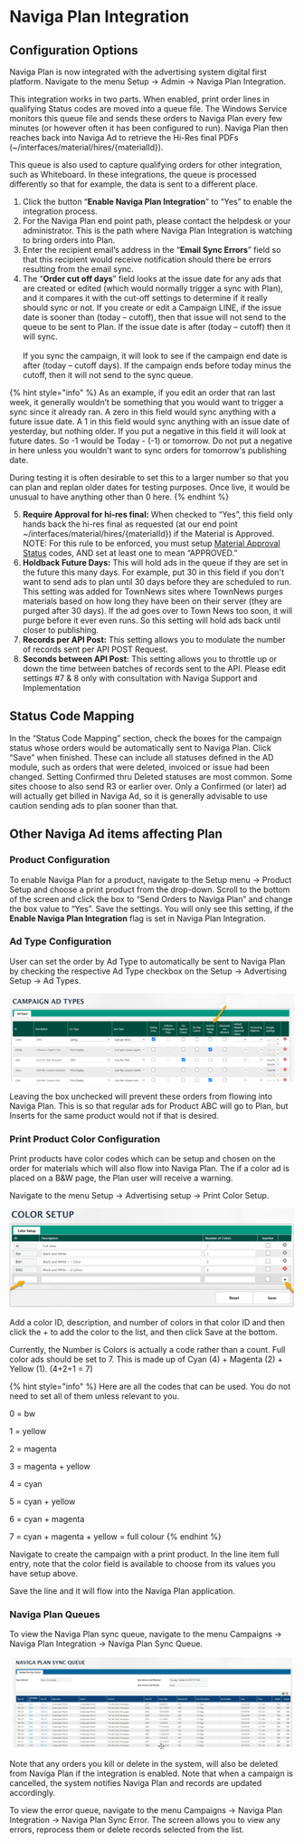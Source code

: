 # Naviga Plan Integration

## Configuration Options <a href="#_toc84344761" id="_toc84344761"></a>

Naviga Plan is now integrated with the advertising system digital first platform. Navigate to the menu Setup -> Admin -> Naviga Plan Integration.

This integration works in two parts. When enabled, print order lines in qualifying Status codes are moved into a queue file. The Windows Service monitors this queue file and sends these orders to Naviga Plan every few minutes (or however often it has been configured to run). Naviga Plan then reaches back into Naviga Ad to retrieve the Hi-Res final PDFs (\~/interfaces/material/hires/{materialId}).

This queue is also used to capture qualifying orders for other integration, such as Whiteboard. In these integrations, the queue is processed differently so that for example, the data is sent to a different place.

1. Click the button “**Enable Naviga Plan Integration**” to “Yes” to enable the integration process.
2. For the Naviga Plan end point path, please contact the helpdesk or your administrator. This is the path where Naviga Plan Integration is watching to bring orders into Plan.
3. Enter the recipient email’s address in the “**Email Sync Errors**” field so that this recipient would receive notification should there be errors resulting from the email sync.
4. The “**Order cut off days**” field looks at the issue date for any ads that are created or edited (which would normally trigger a sync with Plan), and it compares it with the cut-off settings to determine if it really should sync or not. If you create or edit a Campaign LINE, if the issue date is sooner than (today – cutoff), then that issue will not send to the queue to be sent to Plan. If the issue date is after (today – cutoff) then it will sync.\
   \
   If you sync the campaign, it will look to see if the campaign end date is after (today – cutoff days). If the campaign ends before today minus the cutoff, then it will not send to the sync queue.

{% hint style="info" %}
As an example, if you edit an order that ran last week, it generally wouldn’t be something that you would want to trigger a sync since it already ran. A zero in this field would sync anything with a future issue date. A 1 in this field would sync anything with an issue date of yesterday, but nothing older. If you put a negative in this field it will look at future dates. So -1 would be Today - (-1) or tomorrow. Do not put a negative in here unless you wouldn't want to sync orders for tomorrow's publishing date.

During testing it is often desirable to set this to a larger number so that you can plan and replan older dates for testing purposes. Once live, it would be unusual to have anything other than 0 here.
{% endhint %}

5. **Require Approval for hi-res final:** When checked to “Yes”, this field only hands back the hi-res final as requested (at our end point \~/interfaces/material/hires/{materialId}) if the Material is Approved. NOTE: For this rule to be enforced, you must setup [Material Approval Status](../../production-ad/overview-ad-production-and-material-status-workflow.md#\_toc113467268) codes, AND set at least one to mean “APPROVED.”
6. **Holdback Future Days:** This will hold ads in the queue if they are set in the future this many days. For example, put 30 in this field if you don't want to send ads to plan until 30 days before they are scheduled to run.\
   This setting was added for TownNews sites where TownNews purges materials based on how long they have been on their server (they are purged after 30 days). If the ad goes over to Town News too soon, it will purge before it ever even runs. So this setting will hold ads back until closer to publishing.
7. **Records per API Post:** This setting allows you to modulate the number of records sent per API POST Request.
8. **Seconds between API Post:** This setting allows you to throttle up or down the time between batches of records sent to the API. Please edit settings #7 & 8 only with consultation with Naviga Support and Implementation

## Status Code Mapping

In the “Status Code Mapping” section, check the boxes for the campaign status whose orders would be automatically sent to Naviga Plan. Click “Save” when finished. These can include all statuses defined in the AD module, such as orders that were deleted, invoiced or issue had been changed. Setting Confirmed thru Deleted statuses are most common. Some sites choose to also send R3 or earlier over. Only a Confirmed (or later) ad will actually get billed in Naviga Ad, so it is generally advisable to use caution sending ads to plan sooner than that.

## Other Naviga Ad items affecting Plan

### Product Configuration <a href="#_toc84344762" id="_toc84344762"></a>

To enable Naviga Plan for a product, navigate to the Setup menu -> Product Setup and choose a print product from the drop-down. Scroll to the bottom of the screen and click the box to “Send Orders to Naviga Plan” and change the box value to “Yes”. Save the settings. You will only see this setting, if the **Enable Naviga Plan Integration** flag is set in Naviga Plan Integration.

### Ad Type Configuration <a href="#_toc84344763" id="_toc84344763"></a>

User can set the order by Ad Type to automatically be sent to Naviga Plan by checking the respective Ad Type checkbox on the Setup -> Advertising Setup -> Ad Types.

![](<../../../../.gitbook/assets/1 (98).png>)

Leaving the box unchecked will prevent these orders from flowing into Naviga Plan. This is so that regular ads for Product ABC will go to Plan, but Inserts for the same product would not if that is desired.

### Print Product Color Configuration <a href="#_toc84344764" id="_toc84344764"></a>

Print products have color codes which can be setup and chosen on the order for materials which will also flow into Naviga Plan. The if a color ad is placed on a B\&W page, the Plan user will receive a warning.

Navigate to the menu Setup -> Advertising setup -> Print Color Setup.

![](<../../../../.gitbook/assets/2 (49).png>)

Add a color ID, description, and number of colors in that color ID and then click the + to add the color to the list, and then click Save at the bottom.

Currently, the Number is Colors is actually a code rather than a count. Full color ads should be set to 7. This is made up of Cyan (4) + Magenta (2) + Yellow (1). (4+2+1 = 7)

{% hint style="info" %}
Here are all the codes that can be used. You do not need to set all of them unless relevant to you.

0 = bw

1 = yellow

2 = magenta

3 = magenta + yellow

4 = cyan

5 = cyan + yellow

6 = cyan + magenta

7 = cyan + magenta + yellow = full colour
{% endhint %}

Navigate to create the campaign with a print product. In the line item full entry, note that the color field is available to choose from its values you have setup above.

Save the line and it will flow into the Naviga Plan application.

### Naviga Plan Queues <a href="#_toc84344765" id="_toc84344765"></a>

To view the Naviga Plan sync queue, navigate to the menu Campaigns -> Naviga Plan Integration -> Naviga Plan Sync Queue.

![](<../../../../.gitbook/assets/3 (67).png>)

Note that any orders you kill or delete in the system, will also be deleted from Naviga Plan if the integration is enabled. Note that when a campaign is cancelled, the system notifies Naviga Plan and records are updated accordingly.

To view the error queue, navigate to the menu Campaigns -> Naviga Plan Integration -> Naviga Plan Sync Error. The screen allows you to view any errors, reprocess them or delete records selected from the list.
